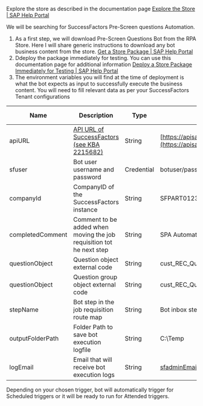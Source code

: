 Explore the store as described in the documentation page [Explore the Store | SAP Help Portal](https://help.sap.com/docs/PROCESS_AUTOMATION/527c579a1cba4f12b45326c8e890d102/b38897b821874ebe98fb15fc7d4400e9.html?locale=en-US)

We will be searching for SuccessFactors Pre-Screen questions Automation.

1. As a first step, we will download Pre-Screen Questions Bot from the RPA Store. Here I will share generic instructions to download any bot business content from the store. [Get a Store Package | SAP Help Portal](https://help.sap.com/docs/IRPA/c8e1e1d0e82547d4b4c926563984a1e5/8beb0ce5799a4b31b389fe11939ef614.html?locale=en-US) 
2. Ddeploy the package immediately for testing. You can use this documentation page for additional information [Deploy a Store Package Immediately for Testing | SAP Help Portal](https://help.sap.com/docs/IRPA/c8e1e1d0e82547d4b4c926563984a1e5/a39a5b0ae11045559bea087e47d73fec.html?locale=en-US)
3. The environment variables you will find at the time of deployment is what the bot expects as input to successfully execute the business content. You will need to fill relevant data as per your SuccessFactors Tenant configurations

Name | Description | Type | Sample | is it Mandatory?
------------ | ------------ | ------------ | ------------| ------------
apiURL| [API URL of SuccessFactors (see KBA 2215682)](https://userapps.support.sap.com/sap/support/knowledge/en/2215682) |String | [https://apisalesdemo4.successfactors.com:443/odata/v2](https://apisalesdemo4.successfactors.com/odata/v2)| Required
sfuser| Bot user username and password |Credential | botuser/password| Required
companyId| CompanyID of the SuccessFactors instance |String | SFPART012345| Required
completedComment| Comment to be added when moving the job requisition tot he next step |String | SPA Automation added prescreen questions| Required
questionObject| Question object external code |String | cust_REC_Questions| Required
questionObject| Question group object external code |String | cust_REC_QuestionGrouping| Required
stepName| Bot step in the job requisition route map |String | Bot inbox step| Required
outputFolderPath| Folder Path to save bot execution logfile |String | C:\Temp| Optional
logEmail| Email that will receive bot execution logs |String | [sfadminEmail@bestRunSAP.com](mailto:sfadminEmail@bestRunSAP.com)| Optional

Depending on your chosen trigger, bot will automatically trigger for Scheduled triggers or it will be ready to run for Attended triggers.